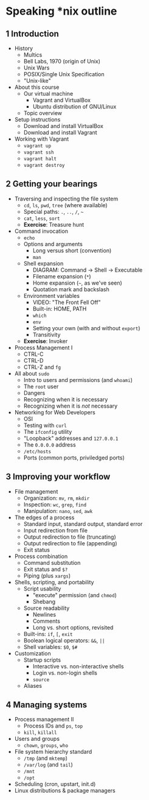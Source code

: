 # Speaking \*nix outline

## 1 Introduction

- History
  - Multics
  - Bell Labs, 1970 (origin of Unix)
  - Unix Wars
  - POSIX/Single Unix Specification
  - "Unix-like"
- About this course
  - Our virtual machine
    - Vagrant and VirtualBox
    - Ubuntu distribution of GNU/Linux
  - Topic overview
- Setup instructions
  - Download and install VirtualBox
  - Download and install Vagrant
- Working with Vagrant
  - `vagrant up`
  - `vagrant ssh`
  - `vagrant halt`
  - `vagrant destroy`

## 2 Getting your bearings

- Traversing and inspecting the file system
  - `cd`, `ls`, `pwd`, `tree` (where available)
  - Special paths: `.`, `..`, `/`, `~`
  - `cat`, `less`, `sort`
  - **Exercise**: Treasure hunt
- Command invocation
  - `echo`
  - Options and arguments
    - Long versus short (convention)
    - `man`
  - Shell expansion
    - DIAGRAM: Command -> Shell -> Executable
    - Filename expansion (`*`)
    - Home expansion (`~`, as we've seen)
    - Quotation mark and backslash
  - Environment variables
    - VIDEO: "The Front Fell Off"
    - Built-in: HOME, PATH
    - `which`
    - `env`
    - Setting your own (with and without `export`)
    - Transitivity
  - **Exercise**: Invoker
- Process Management I
  - CTRL-C
  - CTRL-D
  - CTRL-Z and `fg`
- All about `sudo`
  - Intro to users and permissions (and `whoami`)
  - The `root` user
  - Dangers
  - Recognizing when it is necessary
  - Recognizing when it is *not* necessary
- Networking for Web Developers
  - OSI
  - Testing with `curl`
  - The `ifconfig` utility
  - "Loopback" addresses and `127.0.0.1`
  - The `0.0.0.0` address
  - `/etc/hosts`
  - Ports (common ports, priviledged ports)

## 3 Improving your workflow

- File management
  - Organization: `mv`, `rm`, `mkdir`
  - Inspection: `wc`, `grep`, `find`
  - Manipulation: `nano`, `sed`, `awk`
- The edges of a process
  - Standard input, standard output, standard error
  - Input redirection from file
  - Output redirection to file (truncating)
  - Output redirection to file (appending)
  - Exit status
- Process combination
  - Command substitution
  - Exit status and `$?`
  - Piping (plus `xargs`)
- Shells, scripting, and portability
  - Script usability
    - "execute" permission (and `chmod`)
    - Shebang
  - Source readability
    - Newlines
    - Comments
    - Long vs. short options, revisited
  - Built-ins: `if`, `[`, `exit`
  - Boolean logical operators: `&&`, `||`
  - Shell variables: `$0`, `$#`
- Customization
  - Startup scripts
    - Interactive vs. non-interactive shells
    - Login vs. non-login shells
    - `source`
  - Aliases 

## 4 Managing systems

- Process management II
  - Process IDs and `ps`, `top`
  - `kill`, `killall`
- Users and groups
  - `chown`, `groups`, `who`
- File system hierarchy standard
  - `/tmp` (and `mktemp`)
  - `/var/log` (and `tail`)
  - `/mnt`
  - `/opt`
- Scheduling (cron, upstart, init.d)
- Linux distributions & package managers
